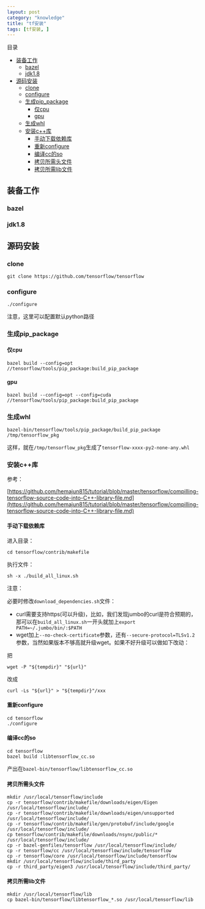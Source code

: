 ```yaml
---
layout: post
category: "knowledge"
title: "tf安装"
tags: [tf安装, ]
---
```


目录

<!-- TOC -->

- [装备工作](#装备工作)
    - [bazel](#bazel)
    - [jdk1.8](#jdk18)
- [源码安装](#源码安装)
    - [clone](#clone)
    - [configure](#configure)
    - [生成pip_package](#生成pip_package)
        - [仅cpu](#仅cpu)
        - [gpu](#gpu)
    - [生成whl](#生成whl)
    - [安装c++库](#安装c库)
        - [手动下载依赖库](#手动下载依赖库)
        - [重新configure](#重新configure)
        - [编译cc的so](#编译cc的so)
        - [拷贝所需头文件](#拷贝所需头文件)
        - [拷贝所需lib文件](#拷贝所需lib文件)

<!-- /TOC -->

## 装备工作

### bazel

### jdk1.8

## 源码安装

### clone

```shell
git clone https://github.com/tensorflow/tensorflow 
```

### configure

```shell
./configure
```

注意，这里可以配置默认python路径

### 生成pip_package

#### 仅cpu

```shell
bazel build --config=opt //tensorflow/tools/pip_package:build_pip_package
```

#### gpu

```shell
bazel build --config=opt --config=cuda //tensorflow/tools/pip_package:build_pip_package
```

### 生成whl

```shell
bazel-bin/tensorflow/tools/pip_package/build_pip_package /tmp/tensorflow_pkg
```

这样，就在```/tmp/tensorflow_pkg```生成了```tensorflow-xxxx-py2-none-any.whl```

### 安装c++库

参考：

[https://github.com/hemajun815/tutorial/blob/master/tensorflow/compilling-tensorflow-source-code-into-C++-library-file.md](https://github.com/hemajun815/tutorial/blob/master/tensorflow/compilling-tensorflow-source-code-into-C++-library-file.md)

#### 手动下载依赖库

进入目录：

```shell
cd tensorflow/contrib/makefile
```

执行文件：

```shell
sh -x ./build_all_linux.sh
```

注意：

必要时修改```download_dependencies.sh```文件：

+ curl需要支持https(可以升级)，比如，我们发现jumbo的curl是符合预期的，那可以在```build_all_linux.sh```一开头就加上```export PATH=~/.jumbo/bin/:$PATH```
+ wget加上```--no-check-certificate```参数，还有```--secure-protocol=TLSv1.2 ```参数，当然如果版本不够高就升级wget。如果不好升级可以做如下改动：

把

```shell
wget -P "${tempdir}" "${url}"
```

改成

```shell
curl -Ls "${url}" > "${tempdir}"/xxx
```

#### 重新configure

```shell
cd tensorflow
./configure
```

#### 编译cc的so

```shell
cd tensorflow
bazel build :libtensorflow_cc.so
```

产出在```bazel-bin/tensorflow/libtensorflow_cc.so```

#### 拷贝所需头文件

```shell
mkdir /usr/local/tensorflow/include
cp -r tensorflow/contrib/makefile/downloads/eigen/Eigen /usr/local/tensorflow/include/
cp -r tensorflow/contrib/makefile/downloads/eigen/unsupported /usr/local/tensorflow/include/
cp -r tensorflow/contrib/makefile/gen/protobuf/include/google /usr/local/tensorflow/include/
cp tensorflow/contrib/makefile/downloads/nsync/public/* /usr/local/tensorflow/include/
cp -r bazel-genfiles/tensorflow /usr/local/tensorflow/include/
cp -r tensorflow/cc /usr/local/tensorflow/include/tensorflow
cp -r tensorflow/core /usr/local/tensorflow/include/tensorflow
mkdir /usr/local/tensorflow/include/third_party
cp -r third_party/eigen3 /usr/local/tensorflow/include/third_party/
```

#### 拷贝所需lib文件

```shell
mkdir /usr/local/tensorflow/lib
cp bazel-bin/tensorflow/libtensorflow_*.so /usr/local/tensorflow/lib
```
